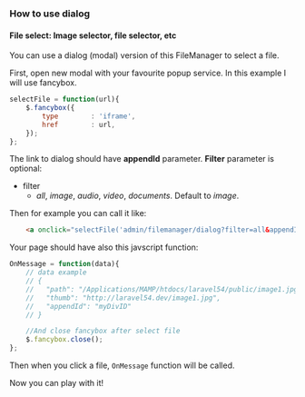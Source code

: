 ### How to use dialog

#### File select:  Image selector, file selector, etc

You can use a dialog (modal) version of this FileManager to select a file.

First, open new modal with your favourite popup service. In this example I will use fancybox.

```javascript
selectFile = function(url){
    $.fancybox({
        type        : 'iframe',
        href        : url,
    });
};
```

The link to dialog should have **appendId** parameter. **Filter** parameter is optional:
- filter
    - *all*, *image*, *audio*, *video*, *documents*. Default to *image*.

Then for example you can call it like: 
```html
    <a onclick="selectFile('admin/filemanager/dialog?filter=all&appendId=myDivID')">Select Image</a>
```

Your page should have also this javscript function:

```javascript
OnMessage = function(data){
    // data example
    // {
    //   "path": "/Applications/MAMP/htdocs/laravel54/public/image1.jpg",
    //   "thumb": "http://laravel54.dev/image1.jpg",
    //   "appendId": "myDivID"
    // }

    //And close fancybox after select file
    $.fancybox.close();
};
```

Then when you click a file, `OnMessage` function will be called.

Now you can play with it!